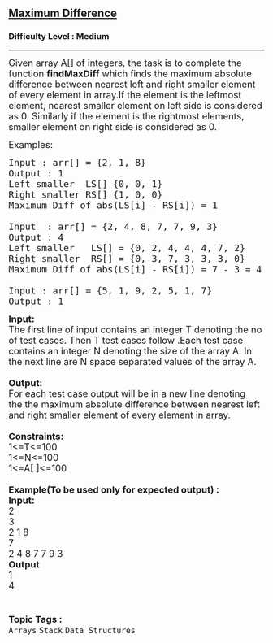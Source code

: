 <h2><a href="https://practice.geeksforgeeks.org/problems/maximum-difference-1587115620/1?page=1&difficulty[]=1&category[]=Stack&sortBy=submissions">Maximum Difference</a></h2><h3>Difficulty Level : Medium</h3><hr><div class="problems_problem_content__Xm_eO"><p><span style="font-size:18px">Given array A[] of integers, the task is to complete the function <strong>findMaxDiff</strong>&nbsp;which finds the maximum absolute difference between nearest left and right smaller element of every element in array.If the element is the&nbsp;leftmost element, nearest smaller element on left side is considered as 0. Similarly if the element is the&nbsp;rightmost elements, smaller element on right side is considered as 0.</span></p>

<p><span style="font-size:18px">Examples:</span></p>

<pre><span style="font-size:18px">Input : arr[] = {2, 1, 8}
Output : 1
Left smaller  LS[] {0, 0, 1}
Right smaller RS[] {1, 0, 0}
Maximum Diff of abs(LS[i] - RS[i]) = 1 

Input  : arr[] = {2, 4, 8, 7, 7, 9, 3}
Output : 4
Left smaller   LS[] = {0, 2, 4, 4, 4, 7, 2}
Right smaller  RS[] = {0, 3, 7, 3, 3, 3, 0}
Maximum Diff of abs(LS[i] - RS[i]) = 7 - 3 = 4 

Input : arr[] = {5, 1, 9, 2, 5, 1, 7}
Output : 1</span></pre>

<p><span style="font-size:18px"><strong>Input:</strong><br>
The first line of input contains an integer T denoting the no of test cases. Then T test cases follow .Each test case contains an integer N denoting the size of the array A. In the next line are N space separated values of the array A.<br>
<br>
<strong>Output:</strong><br>
For each test case output will be in a new line denoting the&nbsp;the maximum absolute difference between nearest left and right smaller element of every element in array.<br>
<br>
<strong>Constraints:</strong><br>
1&lt;=T&lt;=100<br>
1&lt;=N&lt;=100<br>
1&lt;=A[ ]&lt;=100<br>
<br>
<strong>Example(To be used only for expected output) :<br>
Input:</strong><br>
2<br>
3<br>
2 1 8<br>
7<br>
2&nbsp;4&nbsp;8&nbsp;7&nbsp;7&nbsp;9&nbsp;3<br>
<strong>Output</strong><br>
1<br>
4</span></p>
</div><br><p><span style=font-size:18px><strong>Topic Tags : </strong><br><code>Arrays</code>&nbsp;<code>Stack</code>&nbsp;<code>Data Structures</code>&nbsp;
